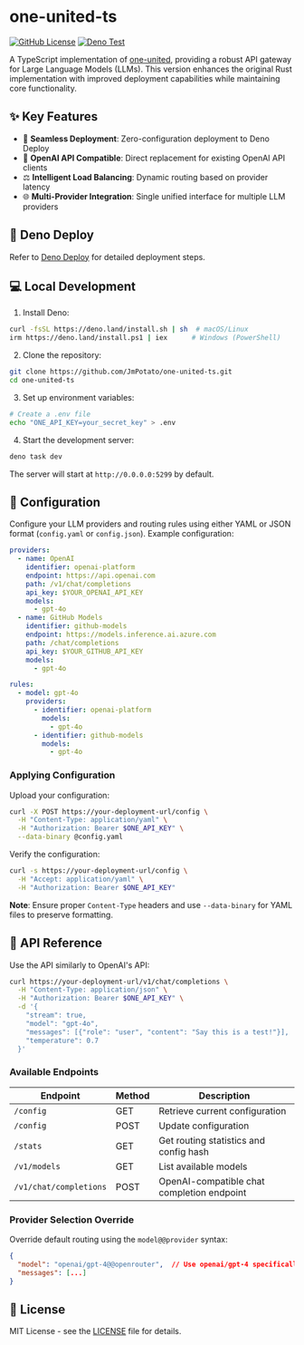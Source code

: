 # one-united-ts

[![GitHub License](https://img.shields.io/github/license/JmPotato/one-united-ts)](https://github.com/JmPotato/one-united-ts/blob/main/LICENSE)
[![Deno Test](https://github.com/JmPotato/one-united-ts/actions/workflows/deno-test.yml/badge.svg)](https://github.com/JmPotato/one-united-ts/actions/workflows/deno-test.yml)

A TypeScript implementation of [one-united](https://github.com/JmPotato/one-united), providing a robust API gateway for Large Language Models (LLMs). This version enhances the original Rust implementation with improved deployment capabilities while maintaining core functionality.

## ✨ Key Features

* 🚀 **Seamless Deployment**: Zero-configuration deployment to Deno Deploy
* 🔄 **OpenAI API Compatible**: Direct replacement for existing OpenAI API clients
* ⚖️ **Intelligent Load Balancing**: Dynamic routing based on provider latency
* 🌐 **Multi-Provider Integration**: Single unified interface for multiple LLM providers

## 🚀 Deno Deploy

Refer to [Deno Deploy](https://docs.deno.com/deploy/manual) for detailed deployment steps.

## 💻 Local Development

1. Install Deno:
```bash
curl -fsSL https://deno.land/install.sh | sh  # macOS/Linux
irm https://deno.land/install.ps1 | iex      # Windows (PowerShell)
```

2. Clone the repository:
```bash
git clone https://github.com/JmPotato/one-united-ts.git
cd one-united-ts
```

3. Set up environment variables:
```bash
# Create a .env file
echo "ONE_API_KEY=your_secret_key" > .env
```

4. Start the development server:
```bash
deno task dev
```

The server will start at `http://0.0.0.0:5299` by default.

## 🔧 Configuration

Configure your LLM providers and routing rules using either YAML or JSON format (`config.yaml` or `config.json`). Example configuration:

```yaml
providers:
  - name: OpenAI
    identifier: openai-platform
    endpoint: https://api.openai.com
    path: /v1/chat/completions
    api_key: $YOUR_OPENAI_API_KEY
    models:
      - gpt-4o
  - name: GitHub Models
    identifier: github-models
    endpoint: https://models.inference.ai.azure.com
    path: /chat/completions
    api_key: $YOUR_GITHUB_API_KEY
    models:
      - gpt-4o

rules:
  - model: gpt-4o
    providers:
      - identifier: openai-platform
        models:
          - gpt-4o
      - identifier: github-models
        models:
          - gpt-4o
```

### Applying Configuration

Upload your configuration:

```bash
curl -X POST https://your-deployment-url/config \
  -H "Content-Type: application/yaml" \
  -H "Authorization: Bearer $ONE_API_KEY" \
  --data-binary @config.yaml
```

Verify the configuration:

```bash
curl -s https://your-deployment-url/config \
  -H "Accept: application/yaml" \
  -H "Authorization: Bearer $ONE_API_KEY"
```

**Note**: Ensure proper `Content-Type` headers and use `--data-binary` for YAML files to preserve formatting.

## 🔑 API Reference

Use the API similarly to OpenAI's API:

```bash
curl https://your-deployment-url/v1/chat/completions \
  -H "Content-Type: application/json" \
  -H "Authorization: Bearer $ONE_API_KEY" \
  -d '{
    "stream": true,
    "model": "gpt-4o",
    "messages": [{"role": "user", "content": "Say this is a test!"}],
    "temperature": 0.7
  }'
```

### Available Endpoints

| Endpoint               | Method | Description                                |
| ---------------------- | ------ | ------------------------------------------ |
| `/config`              | GET    | Retrieve current configuration             |
| `/config`              | POST   | Update configuration                       |
| `/stats`               | GET    | Get routing statistics and config hash     |
| `/v1/models`           | GET    | List available models                      |
| `/v1/chat/completions` | POST   | OpenAI-compatible chat completion endpoint |

### Provider Selection Override

Override default routing using the `model@@provider` syntax:

```json
{
  "model": "openai/gpt-4@@openrouter",  // Use openai/gpt-4 specifically from openrouter
  "messages": [...]
}
```

## 📄 License

MIT License - see the [LICENSE](LICENSE) file for details.

